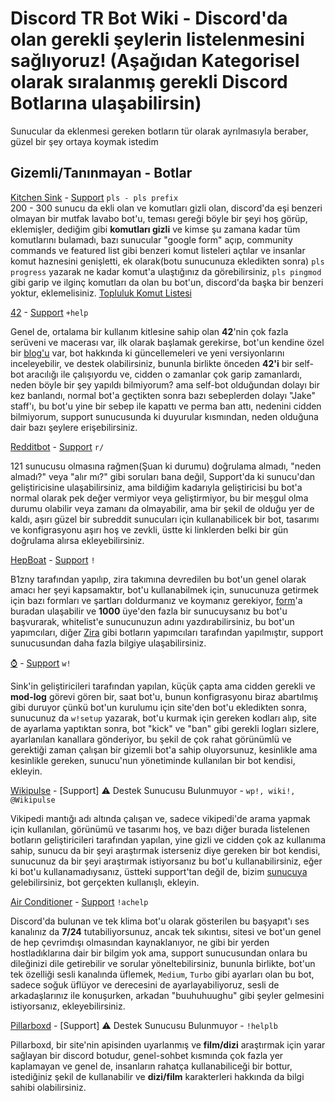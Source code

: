 # Discord TR Bot Wiki - Discord'da olan gerekli şeylerin listelenmesini sağlıyoruz! (Aşağıdan Kategorisel olarak sıralanmış gerekli Discord Botlarına ulaşabilirsin)
Sunucular da eklenmesi gereken botların tür olarak ayrılmasıyla beraber, güzel bir şey ortaya koymak istedim

## Gizemli/Tanınmayan - Botlar

[Kitchen Sink](https://discord.com/oauth2/authorize?client_id=236726289665490944&scope=bot) - [Support](https://discord.gg/m2VkfaFAYj)   `pls - pls prefix`                                            
200 - 300 sunucu da ekli olan ve komutları gizli olan, discord'da eşi benzeri olmayan bir mutfak lavabo bot'u, teması gereği böyle bir şeyi hoş görüp, eklemişler, dediğim gibi __komutları gizli__ ve kimse şu zamana kadar tüm komutlarını bulamadı, bazı sunucular "google form" açıp, community commands ve featured list gibi benzeri komut listeleri açtılar ve insanlar komut haznesini genişletti, ek olarak(botu sunucunuza ekledikten sonra) `pls progress` yazarak ne kadar komut'a ulaştığınız da görebilirsiniz, `pls pingmod` gibi garip ve ilginç komutları da olan bu bot'un, discord'da başka bir benzeri yoktur, eklemelisiniz. [Topluluk Komut Listesi](https://docs.google.com/document/d/1NOwcwYn5uqcETbojVleyu80adNxuclUj0TTSWWLbOfs/edit#heading=h.mksknmwmz3te)

[42](http://42.rockett.space/join) - [Support](https://discord.com/invite/mcfU4Qtr)   `+help`  

Genel de, ortalama bir kullanım kitlesine sahip olan __42__'nin çok fazla serüveni ve macerası var, ilk olarak başlamak gerekirse, bot'un kendine özel bir [blog'u](https://42.rockett.space/) var, bot hakkında ki güncellemeleri ve yeni versiyonlarını inceleyebilir, ve destek olabilirsiniz, bununla birlikte önceden __42'i__ bir self-bot aracılığı ile çalışıyordu ve, cidden o zamanlar çok garip zamanlardı, neden böyle bir şey yapıldı bilmiyorum? ama self-bot olduğundan dolayı bir kez banlandı, normal bot'a geçtikten sonra bazı sebeplerden dolayı "Jake" staff'ı, bu bot'u yine bir sebep ile kapattı ve perma ban attı, nedenini cidden bilmiyorum, support sunucusunda ki duyurular kısmından, neden olduğuna dair bazı şeylere erişebilirsiniz.

[Redditbot](https://discord.com/oauth2/authorize?client_id=173203149203439616&scope=bot) - [Support](https://discord.com/invite/mcfU4Qtr)   `r/`

121 sunucusu olmasına rağmen(Şuan ki durumu) doğrulama almadı, "neden almadı?" veya "alır mı?" gibi soruları bana değil,  Support'da ki sunucu'dan geliştiricisine ulaşabilirsiniz, ama bildiğim kadarıyla geliştiricisi bu bot'a normal olarak pek değer vermiyor veya geliştirmiyor, bu bir meşgul olma durumu olabilir veya zamanı da olmayabilir, ama bir şekil de olduğu yer de kaldı, aşırı güzel bir subreddit sunucuları için kullanabilicek bir bot, tasarımı ve konfigrasyonu aşırı hoş ve zevkli, üstte ki linklerden belki bir gün doğrulama alırsa ekleyebilirsiniz.

[HepBoat](https://discord.com/oauth2/authorize?client_id=520047158104424488&scope=bot&permissions=8) - [Support](https://zira.ovh/support)   `!`

B1zny tarafından yapılıp, zira takımına devredilen bu bot'un genel olarak amacı her şeyi kapsamaktır, bot'u kullanabilmek için, sunucunuza getirmek için bazı formları ve şartları doldurmanız ve koymanız gerekiyor, [form](https://hep.gg/form-hbwhitelist/)'a buradan ulaşabilir ve **1000** üye'den fazla bir sunucuysanız bu bot'u başvurarak, whitelist'e sunucunuzun adını yazdırabilirsiniz, bu bot'un yapımcıları, diğer [Zira](https://zira.ovh/invite) gibi botların yapımcıları tarafından yapılmıştır, support sunucusundan daha fazla bilgiye ulaşabilirsiniz.

[⌚](https://sink.discord.bot/%E2%8C%9A) - [Support](https://discord.gg/m2VkfaFAYj)   `w!`

Sink'in geliştiricileri tarafından yapılan, küçük çapta ama cidden gerekli ve **mod-log** görevi gören bir, saat bot'u, bunun konfigrasyonu biraz abartılmış gibi duruyor çünkü bot'un kurulumu için site'den bot'u ekledikten sonra, sunucunuz da `w!setup` yazarak, bot'u kurmak için gereken kodları alıp, site de ayarlama yaptıktan sonra, bot "kick" ve "ban" gibi gerekli logları sizlere, ayarlanılan kanallara gönderiyor, bu şekil de çok rahat görünümlü ve gerektiği zaman çalışan bir gizemli bot'a sahip oluyorsunuz, kesinlikle ama kesinlikle gereken, sunucu'nun yönetiminde kullanılan bir bot kendisi, ekleyin. 

[Wikipulse](https://discordapp.com/oauth2/authorize?client_id=242191257202458624&scope=bot) - [Support] ⚠️ Destek Sunucusu Bulunmuyor - `wp!, wiki!, @Wikipulse`

Vikipedi mantığı adı altında çalışan ve, sadece vikipedi'de arama yapmak için kullanılan, görünümü ve tasarımı hoş, ve bazı diğer burada listelenen botların geliştiricileri tarafından yapılan, yine gizli ve cidden çok az kullanıma sahip, sunucu da bir şeyi araştırmak isterseniz diye gereken bir bot kendisi, sunucunuz da bir şeyi araştırmak istiyorsanız bu bot'u kullanabilirsiniz, eğer ki bot'u kullanamadıysanız, üstteki support'tan değil de, bizim [sunucuya](https://discord.gg/hgh7qgZ) gelebilirsiniz, bot gerçekten kullanışlı, ekleyin.

[Air Conditioner](https://discord.com/oauth2/authorize?client_id=735857612293275690&scope=bot&permissions=36818176) - [Support](https://discord.com/invite/8ZqctVY) `!achelp`

Discord'da bulunan ve tek klima bot'u olarak gösterilen bu başyapıt'ı ses kanalınız da __7/24__ tutabiliyorsunuz, ancak tek sıkıntısı, sitesi ve bot'un genel de hep çevrimdışı olmasından kaynaklanıyor, ne gibi bir yerden hostladıklarına dair bir bilgim yok ama, support sunucusundan onlara bu dileğinizi dile getirebilir ve sorular yöneltebilirsiniz, bununla birlikte, bot'un tek özelliği sesli kanalında üflemek, `Medium`, `Turbo` gibi ayarları olan bu bot, sadece soğuk üflüyor ve derecesini de ayarlayabiliyoruz, sesli de arkadaşlarınız ile konuşurken, arkadan "buuhuhuughu" gibi şeyler gelmesini istiyorsanız, ekleyebilirsiniz.

[Pillarboxd](https://discord.com/api/oauth2/authorize?client_id=581122842436042752&permissions=92160&scope=bot) - [Support] ⚠️ Destek Sunucusu Bulunmuyor - `!helplb`

Pillarboxd, bir site'nin apisinden uyarlanmış ve __film/dizi__ araştırmak için yarar sağlayan bir discord botudur, genel-sohbet kısmında çok fazla yer kaplamayan ve genel de, insanların rahatça kullanabiliceği bir bottur, istediğiniz şekil de kullanabilir ve __dizi/film__ karakterleri hakkında da bilgi sahibi olabilirsiniz.
